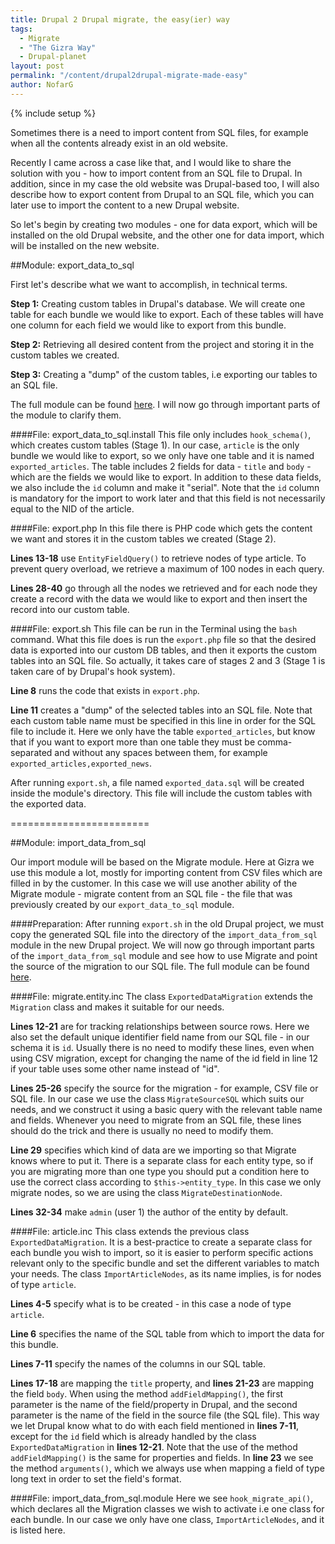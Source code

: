 ```yaml
---
title: Drupal 2 Drupal migrate, the easy(ier) way
tags:
  - Migrate
  - "The Gizra Way"
  - Drupal-planet
layout: post
permalink: "/content/drupal2drupal-migrate-made-easy"
author: NofarG
---
```

{% include setup %}

Sometimes there is a need to import content from SQL files, for example when all the contents already exist in an old website.

Recently I came across a case like that, and I would like to share the solution with you - how to import content from an SQL file to Drupal.
In addition, since in my case the old website was Drupal-based too, I will also describe how to export content from Drupal to an SQL file, which you can later use to import the content to a new Drupal website.

So let's begin by creating two modules - one for data export, which will be installed on the old Drupal website, and the other one for data import, which will be installed on the new website.

<!-- more -->

##Module: export_data_to_sql

First let's describe what we want to accomplish, in technical terms.

**Step 1:** Creating custom tables in Drupal's database. We will create one table for each bundle we would like to export. Each of these tables will have one column for each field we would like to export from this bundle.

**Step 2:** Retrieving all desired content from the project and storing it in the custom tables we created.

**Step 3:** Creating a "dump" of the custom tables, i.e exporting our tables to an SQL file.

The full module can be found [here](https://github.com/NofarGizra/Migration-with-SQL-files/tree/master/export_data_to_sql). I will now go through important parts of the module to clarify them.

####File: export_data_to_sql.install
This file only includes ``hook_schema()``, which creates custom tables (Stage 1). In our case, ``article`` is the only bundle we would like to export, so we only have one table and it is named ``exported_articles``. The table includes 2 fields for data - ``title`` and ``body`` - which are the fields we would like to export. In addition to these data fields, we also include the ``id`` column and make it "serial". Note that the ``id`` column is mandatory for the import to work later and that this field is not necessarily equal to the NID of the article.

####File: export.php
In this file there is PHP code which gets the content we want and stores it in the custom tables we created (Stage 2).

**Lines 13-18** use ``EntityFieldQuery()`` to retrieve nodes of type article. To prevent query overload, we retrieve a maximum of 100 nodes in each query.

**Lines 28-40** go through all the nodes we retrieved and for each node they create a record with the data we would like to export and then insert the record into our custom table.

####File: export.sh
This file can be run in the Terminal using the ``bash`` command. What this file does is run the ``export.php`` file so that the desired data is exported into our custom DB tables, and then it exports the custom tables into an SQL file. So actually, it takes care of stages 2 and 3 (Stage 1 is taken care of by Drupal's hook system).

**Line 8** runs the code that exists in ``export.php``.

**Line 11** creates a "dump" of the selected tables into an SQL file. Note that each custom table name must be specified in this line in order for the SQL file to include it. Here we only have the table ``exported_articles``, but know that if you want to export more than one table they must be comma-separated and without any spaces between them, for example ``exported_articles,exported_news``.

After running ``export.sh``, a file named ``exported_data.sql`` will be created inside the module's directory. This file will include the custom tables with the exported data.

========================

##Module: import_data_from_sql

Our import module will be based on the Migrate module. Here at Gizra we use this module a lot, mostly for importing content from CSV files which are filled in by the customer. In this case we will use another ability of the Migrate module - migrate content from an SQL file - the file that was previously created by our ``export_data_to_sql`` module.

####Preparation:
After running ``export.sh`` in the old Drupal project, we must copy the generated SQL file into the directory of the ``import_data_from_sql`` module in the new Drupal project. We will now go through important parts of the ``import_data_from_sql`` module and see how to use Migrate and point the source of the migration to our SQL file. The full module can be found [here](https://github.com/NofarGizra/Migration-with-SQL-files/tree/master/import_data_from_sql).

####File: migrate.entity.inc
The class ``ExportedDataMigration`` extends the ``Migration`` class and makes it suitable for our needs.

**Lines 12-21** are for tracking relationships between source rows. Here we also set the default unique identifier field name from our SQL file - in our schema it is ``id``. Usually there is no need to modify these lines, even when using CSV migration, except for changing the name of the id field in line 12 if your table uses some other name instead of "id".

**Lines 25-26** specify the source for the migration - for example, CSV file or SQL file. In our case we use the class ``MigrateSourceSQL`` which suits our needs, and we construct it using a basic query with the relevant table name and fields. Whenever you need to migrate from an SQL file, these lines should do the trick and there is usually no need to modify them.

**Line 29** specifies which kind of data are we importing so that Migrate knows where to put it. There is a separate class for each entity type, so if you are migrating more than one type you should put a condition here to use the correct class according to ``$this->entity_type``. In this case we only migrate nodes, so we are using the class ``MigrateDestinationNode``.

**Lines 32-34** make ``admin`` (user 1) the author of the entity by default.

####File: article.inc
This class extends the previous class ``ExportedDataMigration``. It is a best-practice to create a separate class for each bundle you wish to import, so it is easier to perform specific actions relevant only to the specific bundle and set the different variables to match your needs. The class ``ImportArticleNodes``, as its name implies, is for nodes of type ``article``.

**Lines 4-5** specify what is to be created - in this case a node of type ``article``.

**Line 6** specifies the name of the SQL table from which to import the data for this bundle.

**Lines 7-11** specify the names of the columns in our SQL table.

**Lines 17-18** are mapping the ``title`` property, and **lines 21-23** are mapping the field ``body``. When using the method ``addFieldMapping()``, the first parameter is the name of the field/property in Drupal, and the second parameter is the name of the field in the source file (the SQL file). This way we let Drupal know what to do with each field mentioned in **lines 7-11**, except for the ``id`` field which is already handled by the class ``ExportedDataMigration`` in **lines 12-21**. Note that the use of the method ``addFieldMapping()`` is the same for properties and fields. In **line 23** we see the method ``arguments()``, which we always use when mapping a field of type long text in order to set the field's format.

####File: import_data_from_sql.module
Here we see ``hook_migrate_api()``, which declares all the Migration classes we wish to activate i.e one class for each bundle. In our case we only have one class, ``ImportArticleNodes``, and it is listed here.
